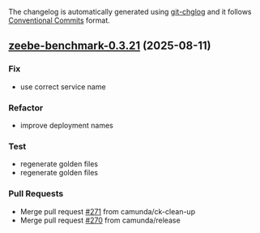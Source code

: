 The changelog is automatically generated using [git-chglog](https://github.com/git-chglog/git-chglog)
and it follows [Conventional Commits](https://www.conventionalcommits.org/en/v1.0.0/) format.


<a name="zeebe-benchmark-0.3.21"></a>
## [zeebe-benchmark-0.3.21](https://github.com/camunda/camunda-platform-helm/compare/zeebe-benchmark-0.3.20...zeebe-benchmark-0.3.21) (2025-08-11)

### Fix

* use correct service name

### Refactor

* improve deployment names

### Test

* regenerate golden files
* regenerate golden files

### Pull Requests

* Merge pull request [#271](https://github.com/camunda/camunda-platform-helm/issues/271) from camunda/ck-clean-up
* Merge pull request [#270](https://github.com/camunda/camunda-platform-helm/issues/270) from camunda/release

